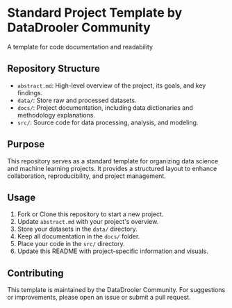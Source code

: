 # Standard Project Template by DataDrooler Community

A template for code documentation and readability

## Repository Structure

- `abstract.md`: High-level overview of the project, its goals, and key findings.
- `data/`: Store raw and processed datasets.
- `docs/`: Project documentation, including data dictionaries and methodology explanations.
- `src/`: Source code for data processing, analysis, and modeling.

## Purpose

This repository serves as a standard template for organizing data science and machine learning projects. It provides a structured layout to enhance collaboration, reproducibility, and project management.

## Usage

1. Fork or Clone this repository to start a new project.
2. Update `abstract.md` with your project's overview.
3. Store your datasets in the `data/` directory.
4. Keep all documentation in the `docs/` folder.
5. Place your code in the `src/` directory.
6. Update this README with project-specific information and visuals.

## Contributing

This template is maintained by the DataDrooler Community. For suggestions or improvements, please open an issue or submit a pull request.
